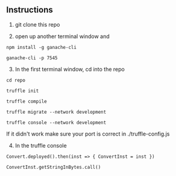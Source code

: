## Instructions
1. git clone this repo

2. open up another terminal window and

`npm install -g ganache-cli`

`ganache-cli -p 7545`

3. In the first terminal window, cd into the repo

`cd repo`

`truffle init`

`truffle compile`

`truffle migrate --network development`

`truffle console --network development`

If it didn't work make sure your port is correct in ./truffle-config.js

4. In the truffle console

`Convert.deployed().then(inst => { ConvertInst = inst })`

`ConvertInst.getStringInBytes.call()`
